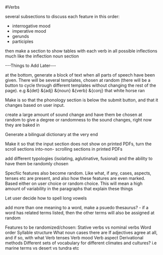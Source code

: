 #Verbs

several subsections to discuss each feature in this order:

- interrogative mood
- imperative mood
- gerunds
- participles

then make a section to show tables with each verb in all possible
inflections much like the inflection noun section

---Things to Add Later---

at the bottom, generate a block of text when all parts of speech have been
given. There will be several templates, chosen at random (there will be a button
to cycle through different templates without changing the rest of the page). e.g
&{det} &{adj} &{noun} &{verb} &{conj} that white horse ran

Make is so that the phonology section is below the submit button, and that it changes
 based on user input.

create a large amount of sound change and have them be chosen at random to give
a degree or randomness to the sound changes, right now they are baked in

Generate a bilingual dictionary at the very end

Make it so that the input section does not show on printed PDFs, turn the scroll sections
into-non- scrolling sections in printed PDFs

add different typologies (isolating, aglutinative, fusional) and the ability to have them
 be randomly chosen

Specfiic features also become random. Like what, if any, cases, aspects, tenses etc
are present, and also how these features are even marked. Based either on user choice or random choice. This will mean a high
amount of variability in the paragraphs that explain these things

Let user decide how to spell long vowels

add more than one meaning to a word, make a psuedo thesaurus? - if a word has related
terms listed, then the other terms will also be assigned at random

Features to be randomized/chosen:
Stative verbs vs nominal verbs
Word order
Syllable structure
What noun cases there are
If adjectives agree at all, and if so, with what
Verb tenses
Verb mood
Verb aspect
Derivational methods
Different sets of vocabulary for different climates and cultures? 
i.e marine terms vs desert vs tundra etc

